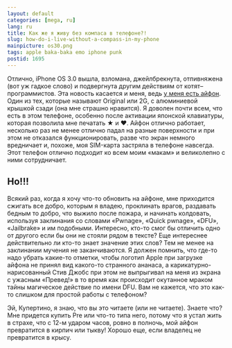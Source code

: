 ```yaml
---
layout: default
categories: [mega, ru]
lang: ru
title: Как же я живу без компаса в телефоне?!
slug: how-do-i-live-without-a-compass-in-my-phone
mainpicture: os30.png
tags: apple baka-baka emo iphone punk 
postid: 1695
---
```



Отлично, iPhone OS 3.0 вышла, взломана, джейлбрекнута, отпивняжена (вот уж гадкое слово) и подвергнута другим действиям от котят–программистов. Эта новость касается и меня, ведь <a href="/mega/iphone/">у меня есть айфон</a>. Один из тех, которые называют Original или 2G, с алюминиевой крышкой сзади (она мне страшно нравится). Я доволен почти всем, что есть в этом телефоне, особенно после активации японской клавиатуры, которая позволила мне печатать ★ и ♥. Айфон отлично работает, несколько раз не менее отлично падал на разные поверхности и при этом не отказался функционировать, разве что экран немного вредничает и, похоже, моя SIM-карта застряла в телефоне навсегда. Этот телефон отлично подходит ко всем моим «макам» и великолепно с ними сотрудничает. 

## Но!!!
 Всякий раз, когда я хочу что-то обновить на айфоне, мне приходится сжигать все добро, которым я владею, проклинать врагов, раздавать бедным то добро, что выжило после пожара, и начинать колдовать, используя заклинания со словами «Pwnage», «Quick pwnage», «DFU», «Jailbrake» и им подобными. Интересно, кто-то смог бы отличить одно от другого если бы они не стояли рядом в тексте? Еще интереснее действительно ли кто-то знает значение этих слов? Тем не менее на заклинании мучения не заканчиваются. Я должен помнить, что где-то надо убрать какие-то отметки, чтобы логотип Apple при загрузке айфона не принял вид какого-то странного ананаса, а карикатурно-нарисованный Стив Джобс при этом не выпрыгивал на меня из экрана с ужасным «Превед!» в то время как происходит окутанное мраком тайны магическое действие по имени DFU. Вам не кажется, что это как-то слишком для простой работы с телефоном?

Эй, Купертино, я знаю, что вы это читаете (или не читаете). Знаете что? Мне придется купить Pre или что-то типа него, потому что я устал жить в страхе, что с 12-м ударом часов, ровно в полночь, мой айфон превратится в кирпич или тыкву! Хорошо еще, если владелец не превратится в крысу.